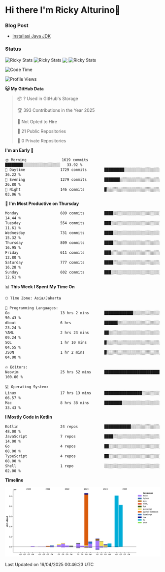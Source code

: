 # Hi there I'm Ricky Alturino👋

### Blog Post

<!-- BLOG-POST-LIST:START -->

- [Installasi Java JDK](https://onirutla.medium.com/installasi-java-jdk-ec701beeb5cb?source=rss-d9d81c918cc9------2)
<!-- BLOG-POST-LIST:END -->

### Status

<img align="center" alt="Ricky Stats" src="https://github-readme-stats.vercel.app/api?username=Alturino&theme=dark&show_icons=true&hide_border=false" />
<img align="center" alt="Ricky Stats" src="https://github-readme-stats.vercel.app/api/top-langs/?username=Alturino&theme=dark&show_icons=true&layout=compact"/>
<img align="center" width="640px" src="https://github-readme-stats.vercel.app/api/wakatime?username=Alturino&layout=compact&hide_border=true&theme=dark">
<img align="center" alt="Ricky Stats" src="https://leetcard.jacoblin.cool/onirutla?border=0&radius=20&ext=activity"/>

<!--START_SECTION:waka-->
![Code Time](http://img.shields.io/badge/Code%20Time-1%2C167%20hrs%2042%20mins-blue)

![Profile Views](http://img.shields.io/badge/Profile%20Views-0-blue)

**🐱 My GitHub Data** 

> 📦 ? Used in GitHub's Storage 
 > 
> 🏆 393 Contributions in the Year 2025
 > 
> 🚫 Not Opted to Hire
 > 
> 📜 21 Public Repositories 
 > 
> 🔑 0 Private Repositories 
 > 
**I'm an Early 🐤** 

```text
🌞 Morning                1619 commits        ████████░░░░░░░░░░░░░░░░░   33.92 % 
🌆 Daytime                1729 commits        █████████░░░░░░░░░░░░░░░░   36.22 % 
🌃 Evening                1279 commits        ███████░░░░░░░░░░░░░░░░░░   26.80 % 
🌙 Night                  146 commits         █░░░░░░░░░░░░░░░░░░░░░░░░   03.06 % 
```
📅 **I'm Most Productive on Thursday** 

```text
Monday                   689 commits         ████░░░░░░░░░░░░░░░░░░░░░   14.44 % 
Tuesday                  554 commits         ███░░░░░░░░░░░░░░░░░░░░░░   11.61 % 
Wednesday                731 commits         ████░░░░░░░░░░░░░░░░░░░░░   15.32 % 
Thursday                 809 commits         ████░░░░░░░░░░░░░░░░░░░░░   16.95 % 
Friday                   611 commits         ███░░░░░░░░░░░░░░░░░░░░░░   12.80 % 
Saturday                 777 commits         ████░░░░░░░░░░░░░░░░░░░░░   16.28 % 
Sunday                   602 commits         ███░░░░░░░░░░░░░░░░░░░░░░   12.61 % 
```


📊 **This Week I Spent My Time On** 

```text
🕑︎ Time Zone: Asia/Jakarta

💬 Programming Languages: 
Go                       13 hrs 2 mins       █████████████░░░░░░░░░░░░   50.43 % 
dbout                    6 hrs               ██████░░░░░░░░░░░░░░░░░░░   23.24 % 
YAML                     2 hrs 23 mins       ██░░░░░░░░░░░░░░░░░░░░░░░   09.24 % 
SQL                      1 hr 10 mins        █░░░░░░░░░░░░░░░░░░░░░░░░   04.55 % 
JSON                     1 hr 2 mins         █░░░░░░░░░░░░░░░░░░░░░░░░   04.00 % 

🔥 Editors: 
Neovim                   25 hrs 52 mins      █████████████████████████   100.00 % 

💻 Operating System: 
Linux                    17 hrs 13 mins      █████████████████░░░░░░░░   66.57 % 
Mac                      8 hrs 38 mins       ████████░░░░░░░░░░░░░░░░░   33.43 % 
```

**I Mostly Code in Kotlin** 

```text
Kotlin                   24 repos            ████████████░░░░░░░░░░░░░   48.00 % 
JavaScript               7 repos             ████░░░░░░░░░░░░░░░░░░░░░   14.00 % 
Go                       4 repos             ██░░░░░░░░░░░░░░░░░░░░░░░   08.00 % 
TypeScript               4 repos             ██░░░░░░░░░░░░░░░░░░░░░░░   08.00 % 
Shell                    1 repo              ░░░░░░░░░░░░░░░░░░░░░░░░░   02.00 % 
```



**Timeline**

![Lines of Code chart](https://raw.githubusercontent.com/Alturino/Alturino/main/assets/bar_graph.png)


 Last Updated on 16/04/2025 00:46:23 UTC
<!--END_SECTION:waka-->

